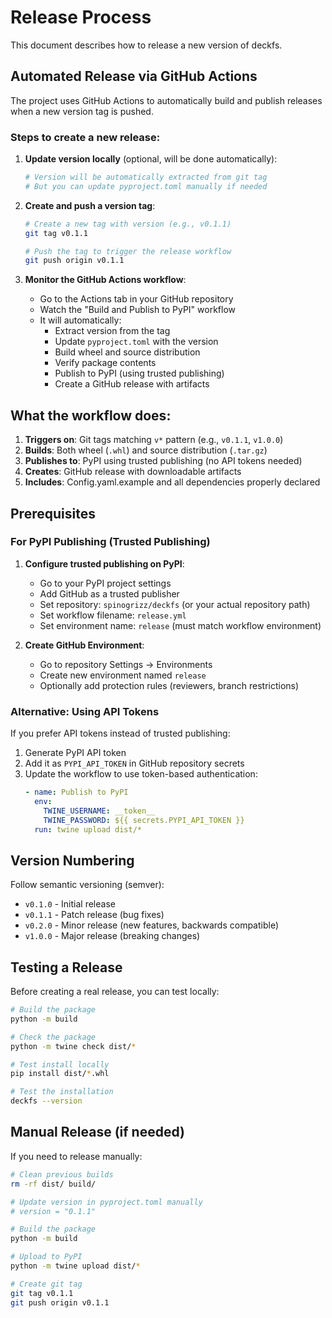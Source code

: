 # Release Process

This document describes how to release a new version of deckfs.

## Automated Release via GitHub Actions

The project uses GitHub Actions to automatically build and publish releases when a new version tag is pushed.

### Steps to create a new release:

1. **Update version locally** (optional, will be done automatically):
   ```bash
   # Version will be automatically extracted from git tag
   # But you can update pyproject.toml manually if needed
   ```

2. **Create and push a version tag**:
   ```bash
   # Create a new tag with version (e.g., v0.1.1)
   git tag v0.1.1
   
   # Push the tag to trigger the release workflow
   git push origin v0.1.1
   ```

3. **Monitor the GitHub Actions workflow**:
   - Go to the Actions tab in your GitHub repository
   - Watch the "Build and Publish to PyPI" workflow
   - It will automatically:
     - Extract version from the tag
     - Update `pyproject.toml` with the version
     - Build wheel and source distribution
     - Verify package contents
     - Publish to PyPI (using trusted publishing)
     - Create a GitHub release with artifacts

## What the workflow does:

1. **Triggers on**: Git tags matching `v*` pattern (e.g., `v0.1.1`, `v1.0.0`)
2. **Builds**: Both wheel (`.whl`) and source distribution (`.tar.gz`)
3. **Publishes to**: PyPI using trusted publishing (no API tokens needed)
4. **Creates**: GitHub release with downloadable artifacts
5. **Includes**: Config.yaml.example and all dependencies properly declared

## Prerequisites

### For PyPI Publishing (Trusted Publishing)

1. **Configure trusted publishing on PyPI**:
   - Go to your PyPI project settings
   - Add GitHub as a trusted publisher
   - Set repository: `spinogrizz/deckfs` (or your actual repository path)
   - Set workflow filename: `release.yml`
   - Set environment name: `release` (must match workflow environment)
   
2. **Create GitHub Environment**:
   - Go to repository Settings → Environments
   - Create new environment named `release`
   - Optionally add protection rules (reviewers, branch restrictions)

### Alternative: Using API Tokens

If you prefer API tokens instead of trusted publishing:

1. Generate PyPI API token
2. Add it as `PYPI_API_TOKEN` in GitHub repository secrets
3. Update the workflow to use token-based authentication:
   ```yaml
   - name: Publish to PyPI
     env:
       TWINE_USERNAME: __token__
       TWINE_PASSWORD: ${{ secrets.PYPI_API_TOKEN }}
     run: twine upload dist/*
   ```

## Version Numbering

Follow semantic versioning (semver):
- `v0.1.0` - Initial release
- `v0.1.1` - Patch release (bug fixes)
- `v0.2.0` - Minor release (new features, backwards compatible)  
- `v1.0.0` - Major release (breaking changes)

## Testing a Release

Before creating a real release, you can test locally:

```bash
# Build the package
python -m build

# Check the package
python -m twine check dist/*

# Test install locally
pip install dist/*.whl

# Test the installation
deckfs --version
```

## Manual Release (if needed)

If you need to release manually:

```bash
# Clean previous builds
rm -rf dist/ build/

# Update version in pyproject.toml manually
# version = "0.1.1"

# Build the package
python -m build

# Upload to PyPI
python -m twine upload dist/*

# Create git tag
git tag v0.1.1
git push origin v0.1.1
```
